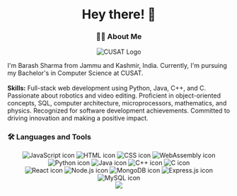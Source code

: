 

<h1 align="center">Hey there! 👋</h1>

<h3 align="center">👩‍💻 About Me</h3>

<p align="center">
<img src="https://cusat.ac.in/images/logo_m1.png" style="max-width: 100%; height: auto; max-height: 100%; object-fit: contain;" alt="CUSAT Logo" />






  I'm Barash Sharma from Jammu and Kashmir, India. Currently, I'm pursuing my Bachelor's in Computer Science at CUSAT.<br><br>
  <strong>Skills:</strong> Full-stack web development using Python, Java, C++, and C. Passionate about robotics and video editing. Proficient in object-oriented concepts, SQL, computer architecture, microprocessors, mathematics, and physics. Recognized for software development achievements. Committed to driving innovation and making a positive impact.
</p>

<h3 align="left">🛠 Languages and Tools</h3>

<div align="center">
  <!-- First row -->
  <div class="icon-row">
    <img src="https://skillicons.dev/icons?i=js" alt="JavaScript icon" />
    <img src="https://skillicons.dev/icons?i=html" alt="HTML icon" />
    <img src="https://skillicons.dev/icons?i=css" alt="CSS icon" />
    <img src="https://skillicons.dev/icons?i=wasm" alt="WebAssembly icon" />
  </div>

  <!-- Second row -->
  <div class="icon-row">
    <img src="https://skillicons.dev/icons?i=python" alt="Python icon" />
    <img src="https://skillicons.dev/icons?i=java" alt="Java icon" />
    <img src="https://skillicons.dev/icons?i=cpp" alt="C++ icon" />
    <img src="https://skillicons.dev/icons?i=c" alt="C icon" />
  </div>

  <!-- Third row -->
  <div class="icon-row">
    <img src="https://skillicons.dev/icons?i=react" alt="React icon" />
    <img src="https://skillicons.dev/icons?i=nodejs" alt="Node.js icon" />
    <img src="https://skillicons.dev/icons?i=mongodb" alt="MongoDB icon" />
    <img src="https://skillicons.dev/icons?i=express" alt="Express.js icon" />
  </div>

  <!-- Fourth row -->
  <div class="icon-row">
    <img src="https://skillicons.dev/icons?i=mysql" alt="MySQL icon" />
    <!-- Add more icons here -->
  </div>
</div>


<div align="center">
  <img src="https://visitor-badge.laobi.icu/badge?page_id=barash1311.barash1311&" />
</div>
